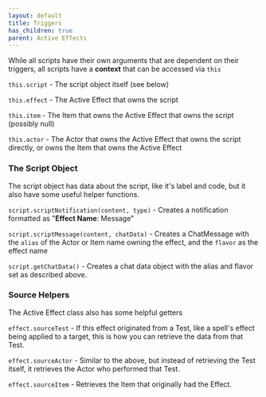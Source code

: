 ```yaml
---
layout: default
title: Triggers
has_children: true
parent: Active Effects
---
```


While all scripts have their own arguments that are dependent on their triggers, all scripts have a **context** that can be accessed via `this`

`this.script` - The script object itself (see below)

`this.effect` - The Active Effect that owns the script

`this.item` - The Item that owns the Active Effect that owns the script (possibly null)

`this.actor` - The Actor that owns the Active Effect that owns the script directly, or owns the Item that owns the Active Effect

### The Script Object

The script object has data about the script, like it's label and code, but it also have some useful helper functions.

`script.scriptNotification(content, type)` - Creates a notification formatted as "**Effect Name**: Message"

`script.scriptMessage(content, chatData)` - Creates a ChatMessage with the `alias` of the Actor or Item name owning the effect, and the `flavor` as the effect name

`script.getChatData()` - Creates a chat data object with the alias and flavor set as described above.


### Source Helpers

The Active Effect class also has some helpful getters 

`effect.sourceTest` - If this effect originated from a Test, like a spell's effect being applied to a target, this is how you can retrieve the data from that Test. 

`effect.sourceActor` - Similar to the above, but instead of retrieving the Test itself, it retrieves the Actor who performed that Test.

`effect.sourceItem` - Retrieves the Item that originally had the Effect.